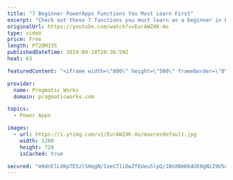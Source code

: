 ```yaml
---
title: "7 Beginner PowerApps Functions You Must Learn First"
excerpt: "Check out these 7 functions you must learn as a beginner in PowerApps. In this video you'll learn about the PowerApps Lookup, Search and Filter functions for data filtering, SubmitForm and Remove to alter data. Also learn about the user function to capture user information and Set command for global"
originalUrl: https://youtube.com/watch?v=EurAWZ4K-Ao
type: video
price: Free
length: PT20M33S
publishedDateTime: 2019-09-18T20:36:59Z
heat: 63

featuredContent: "<iframe width=\"800\" height=\"500\" frameborder=\"0\" src=\"https://www.youtube.com/embed/EurAWZ4K-Ao\" allow=\"accelerometer; autoplay; encrypted-media; gyroscope; picture-in-picture\" allowfullscreen></iframe>"

provider:
  name: Progmatic Works
  domain: pragmaticworks.com

topics:
  - Power Apps

images:
  - url: https://i.ytimg.com/vi/EurAWZ4K-Ao/maxresdefault.jpg
    width: 1280
    height: 720
    isCached: true

secured: "m9dnElLXKpTE5zlS0qgN/IoeC71iOwZfEUeu5lpQ/1BnXBm6b4UE0gNzZ9U5dByzcg35cNGqqHgVR1wP4REiBw7oRlZqTb1wLUg0PqehuY0xqwWUIFLK7Usqe92GPycvMxGeg38f3TTYhyUdPWMD+Fle2D7ZGTLTcd83f/O+b4TIT4S6G+Bzc5MlcoF2nCmIOYaN9mUsd5SKmnSgXbYNkg5vT3nWeCcWOSIxtc7hFQp601m6OGqS9/LZnIsb6yoQKDWqU0kwg4LgtYjoSrvv3Gryai4Zn+v6hUFUvbEHowE7Yu5CcpKGELNbpqgMCmLaeij1wyeTxFPSddMVHrBYZEqsfHwzsCleaP0AILwwtlmtnEUxlUU9mLI12iESL7rFnj3P2xDowyrbz/fduOTy76pTwrAcmyd6ANO9X2yzmaI=;FodLZh9eddNw+yBDIM4i1A=="
---
```


